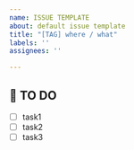```yaml
---
name: ISSUE TEMPLATE
about: default issue template
title: "[TAG] where / what"
labels: ''
assignees: ''

---
```


## 🚩 TO DO
- [ ] task1
- [ ] task2
- [ ] task3

<!-- TO DO task를 상세하게 나눠주세요! -->
